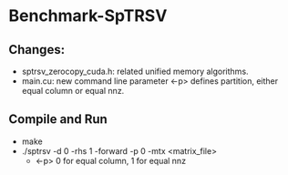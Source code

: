# Benchmark-SpTRSV

## Changes:

  - sptrsv_zerocopy_cuda.h: related unified memory algorithms.
  - main.cu: new command line parameter <-p> defines partition, either equal column or equal nnz.
 
## Compile and Run

  - make
  - ./sptrsv -d 0 -rhs 1 -forward -p 0 -mtx <matrix_file> 
    - <-p> 0 for equal column, 1 for equal nnz
